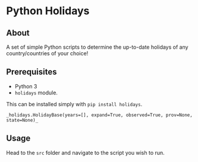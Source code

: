 # Python Holidays

## About

A set of simple Python scripts to determine the up-to-date holidays of any country/countries of your choice!

## Prerequisites

- Python 3
- `holidays` module.

This can be installed simply with `pip install holidays`.

`_holidays.HolidayBase(years=[], expand=True, observed=True, prov=None, state=None)_`

## Usage

Head to the `src` folder and navigate to the script you wish to run.
